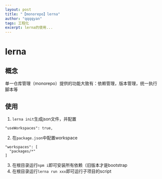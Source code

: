 ```yaml
---
layout: post
title: "【monorepo】lerna"
author: "qqqqyan"
tags: 工程化
excerpt: lerna的使用...
---
```



# lerna

## 概念
单一仓库管理（monorepo）提供的功能大致有：依赖管理，版本管理，统一执行脚本等

## 使用
1. `lerna init`生成json文件，并配置
```
"useWorkspaces": true,
```
2. 在`package.json`中配置workspace
```
"workspaces": [
  "packages/*"
]
```
3. 在根目录运行`npm i`即可安装所有依赖（旧版本才是bootstrap
4. 在根目录运行`lerna run xxx`即可运行子项目的script
